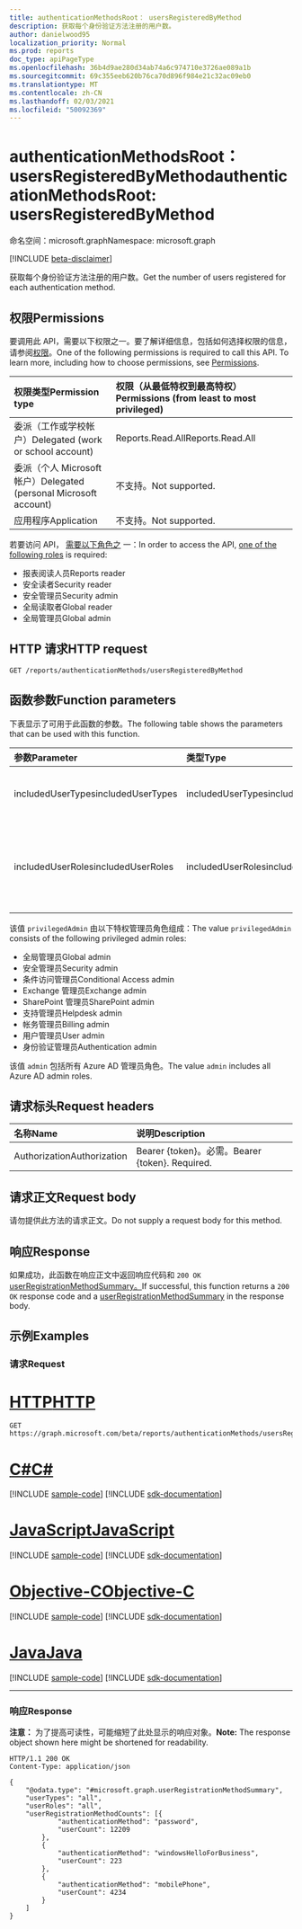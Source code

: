 ```yaml
---
title: authenticationMethodsRoot： usersRegisteredByMethod
description: 获取每个身份验证方法注册的用户数。
author: danielwood95
localization_priority: Normal
ms.prod: reports
doc_type: apiPageType
ms.openlocfilehash: 36b4d9ae280d34ab74a6c974710e3726ae089a1b
ms.sourcegitcommit: 69c355eeb620b76ca70d896f984e21c32ac09eb0
ms.translationtype: MT
ms.contentlocale: zh-CN
ms.lasthandoff: 02/03/2021
ms.locfileid: "50092369"
---
```

# <a name="authenticationmethodsroot-usersregisteredbymethod"></a><span data-ttu-id="d9b22-103">authenticationMethodsRoot： usersRegisteredByMethod</span><span class="sxs-lookup"><span data-stu-id="d9b22-103">authenticationMethodsRoot: usersRegisteredByMethod</span></span>
<span data-ttu-id="d9b22-104">命名空间：microsoft.graph</span><span class="sxs-lookup"><span data-stu-id="d9b22-104">Namespace: microsoft.graph</span></span>

[!INCLUDE [beta-disclaimer](../../includes/beta-disclaimer.md)]

<span data-ttu-id="d9b22-105">获取每个身份验证方法注册的用户数。</span><span class="sxs-lookup"><span data-stu-id="d9b22-105">Get the number of users registered for each authentication method.</span></span>

## <a name="permissions"></a><span data-ttu-id="d9b22-106">权限</span><span class="sxs-lookup"><span data-stu-id="d9b22-106">Permissions</span></span>
<span data-ttu-id="d9b22-p101">要调用此 API，需要以下权限之一。要了解详细信息，包括如何选择权限的信息，请参阅[权限](/graph/permissions-reference)。</span><span class="sxs-lookup"><span data-stu-id="d9b22-p101">One of the following permissions is required to call this API. To learn more, including how to choose permissions, see [Permissions](/graph/permissions-reference).</span></span>

|<span data-ttu-id="d9b22-109">权限类型</span><span class="sxs-lookup"><span data-stu-id="d9b22-109">Permission type</span></span>|<span data-ttu-id="d9b22-110">权限（从最低特权到最高特权）</span><span class="sxs-lookup"><span data-stu-id="d9b22-110">Permissions (from least to most privileged)</span></span>|
|:---|:---|
|<span data-ttu-id="d9b22-111">委派（工作或学校帐户）</span><span class="sxs-lookup"><span data-stu-id="d9b22-111">Delegated (work or school account)</span></span>|<span data-ttu-id="d9b22-112">Reports.Read.All</span><span class="sxs-lookup"><span data-stu-id="d9b22-112">Reports.Read.All</span></span>|
|<span data-ttu-id="d9b22-113">委派（个人 Microsoft 帐户）</span><span class="sxs-lookup"><span data-stu-id="d9b22-113">Delegated (personal Microsoft account)</span></span>|<span data-ttu-id="d9b22-114">不支持。</span><span class="sxs-lookup"><span data-stu-id="d9b22-114">Not supported.</span></span>|
|<span data-ttu-id="d9b22-115">应用程序</span><span class="sxs-lookup"><span data-stu-id="d9b22-115">Application</span></span>|<span data-ttu-id="d9b22-116">不支持。</span><span class="sxs-lookup"><span data-stu-id="d9b22-116">Not supported.</span></span>|

<span data-ttu-id="d9b22-117">若要访问 API， [需要以下角色之](/azure/active-directory/users-groups-roles/directory-assign-admin-roles#available-roles) 一：</span><span class="sxs-lookup"><span data-stu-id="d9b22-117">In order to access the API, [one of the following roles](/azure/active-directory/users-groups-roles/directory-assign-admin-roles#available-roles) is required:</span></span>

* <span data-ttu-id="d9b22-118">报表阅读人员</span><span class="sxs-lookup"><span data-stu-id="d9b22-118">Reports reader</span></span>
* <span data-ttu-id="d9b22-119">安全读者</span><span class="sxs-lookup"><span data-stu-id="d9b22-119">Security reader</span></span>
* <span data-ttu-id="d9b22-120">安全管理员</span><span class="sxs-lookup"><span data-stu-id="d9b22-120">Security admin</span></span>
* <span data-ttu-id="d9b22-121">全局读取者</span><span class="sxs-lookup"><span data-stu-id="d9b22-121">Global reader</span></span>
* <span data-ttu-id="d9b22-122">全局管理员</span><span class="sxs-lookup"><span data-stu-id="d9b22-122">Global admin</span></span>

## <a name="http-request"></a><span data-ttu-id="d9b22-123">HTTP 请求</span><span class="sxs-lookup"><span data-stu-id="d9b22-123">HTTP request</span></span>

<!-- {
  "blockType": "ignored"
}
-->
``` http
GET /reports/authenticationMethods/usersRegisteredByMethod
```

## <a name="function-parameters"></a><span data-ttu-id="d9b22-124">函数参数</span><span class="sxs-lookup"><span data-stu-id="d9b22-124">Function parameters</span></span>
<span data-ttu-id="d9b22-125">下表显示了可用于此函数的参数。</span><span class="sxs-lookup"><span data-stu-id="d9b22-125">The following table shows the parameters that can be used with this function.</span></span>

|<span data-ttu-id="d9b22-126">参数</span><span class="sxs-lookup"><span data-stu-id="d9b22-126">Parameter</span></span>|<span data-ttu-id="d9b22-127">类型</span><span class="sxs-lookup"><span data-stu-id="d9b22-127">Type</span></span>|<span data-ttu-id="d9b22-128">Description</span><span class="sxs-lookup"><span data-stu-id="d9b22-128">Description</span></span>|
|:---|:---|:---|
|<span data-ttu-id="d9b22-129">includedUserTypes</span><span class="sxs-lookup"><span data-stu-id="d9b22-129">includedUserTypes</span></span>|<span data-ttu-id="d9b22-130">includedUserTypes</span><span class="sxs-lookup"><span data-stu-id="d9b22-130">includedUserTypes</span></span>|<span data-ttu-id="d9b22-131">用户类型。</span><span class="sxs-lookup"><span data-stu-id="d9b22-131">User type.</span></span> <span data-ttu-id="d9b22-132">可取值为：`all`、`member`、`guest`。</span><span class="sxs-lookup"><span data-stu-id="d9b22-132">Possible values are: `all`, `member`, `guest`.</span></span>|
|<span data-ttu-id="d9b22-133">includedUserRoles</span><span class="sxs-lookup"><span data-stu-id="d9b22-133">includedUserRoles</span></span>|<span data-ttu-id="d9b22-134">includedUserRoles</span><span class="sxs-lookup"><span data-stu-id="d9b22-134">includedUserRoles</span></span>|<span data-ttu-id="d9b22-135">用户角色类型。</span><span class="sxs-lookup"><span data-stu-id="d9b22-135">User role type.</span></span> <span data-ttu-id="d9b22-136">可取值为：`all`、`privilegedAdmin`、`admin`、`user`。</span><span class="sxs-lookup"><span data-stu-id="d9b22-136">Possible values are: `all`, `privilegedAdmin`, `admin`, `user`.</span></span>|

<span data-ttu-id="d9b22-137">该值 `privilegedAdmin` 由以下特权管理员角色组成：</span><span class="sxs-lookup"><span data-stu-id="d9b22-137">The value `privilegedAdmin` consists of the following privileged admin roles:</span></span>

* <span data-ttu-id="d9b22-138">全局管理员</span><span class="sxs-lookup"><span data-stu-id="d9b22-138">Global admin</span></span>
* <span data-ttu-id="d9b22-139">安全管理员</span><span class="sxs-lookup"><span data-stu-id="d9b22-139">Security admin</span></span>
* <span data-ttu-id="d9b22-140">条件访问管理员</span><span class="sxs-lookup"><span data-stu-id="d9b22-140">Conditional Access admin</span></span>
* <span data-ttu-id="d9b22-141">Exchange 管理员</span><span class="sxs-lookup"><span data-stu-id="d9b22-141">Exchange admin</span></span>
* <span data-ttu-id="d9b22-142">SharePoint 管理员</span><span class="sxs-lookup"><span data-stu-id="d9b22-142">SharePoint admin</span></span>
* <span data-ttu-id="d9b22-143">支持管理员</span><span class="sxs-lookup"><span data-stu-id="d9b22-143">Helpdesk admin</span></span>
* <span data-ttu-id="d9b22-144">帐务管理员</span><span class="sxs-lookup"><span data-stu-id="d9b22-144">Billing admin</span></span>
* <span data-ttu-id="d9b22-145">用户管理员</span><span class="sxs-lookup"><span data-stu-id="d9b22-145">User admin</span></span>
* <span data-ttu-id="d9b22-146">身份验证管理员</span><span class="sxs-lookup"><span data-stu-id="d9b22-146">Authentication admin</span></span>

<span data-ttu-id="d9b22-147">该值 `admin` 包括所有 Azure AD 管理员角色。</span><span class="sxs-lookup"><span data-stu-id="d9b22-147">The value `admin` includes all Azure AD admin roles.</span></span> 

## <a name="request-headers"></a><span data-ttu-id="d9b22-148">请求标头</span><span class="sxs-lookup"><span data-stu-id="d9b22-148">Request headers</span></span>
|<span data-ttu-id="d9b22-149">名称</span><span class="sxs-lookup"><span data-stu-id="d9b22-149">Name</span></span>|<span data-ttu-id="d9b22-150">说明</span><span class="sxs-lookup"><span data-stu-id="d9b22-150">Description</span></span>|
|:---|:---|
|<span data-ttu-id="d9b22-151">Authorization</span><span class="sxs-lookup"><span data-stu-id="d9b22-151">Authorization</span></span>|<span data-ttu-id="d9b22-p104">Bearer {token}。必需。</span><span class="sxs-lookup"><span data-stu-id="d9b22-p104">Bearer {token}. Required.</span></span>|

## <a name="request-body"></a><span data-ttu-id="d9b22-154">请求正文</span><span class="sxs-lookup"><span data-stu-id="d9b22-154">Request body</span></span>
<span data-ttu-id="d9b22-155">请勿提供此方法的请求正文。</span><span class="sxs-lookup"><span data-stu-id="d9b22-155">Do not supply a request body for this method.</span></span>

## <a name="response"></a><span data-ttu-id="d9b22-156">响应</span><span class="sxs-lookup"><span data-stu-id="d9b22-156">Response</span></span>

<span data-ttu-id="d9b22-157">如果成功，此函数在响应正文中返回响应代码和 `200 OK` [userRegistrationMethodSummary。](../resources/userregistrationmethodsummary.md)</span><span class="sxs-lookup"><span data-stu-id="d9b22-157">If successful, this function returns a `200 OK` response code and a [userRegistrationMethodSummary](../resources/userregistrationmethodsummary.md) in the response body.</span></span>

## <a name="examples"></a><span data-ttu-id="d9b22-158">示例</span><span class="sxs-lookup"><span data-stu-id="d9b22-158">Examples</span></span>

### <a name="request"></a><span data-ttu-id="d9b22-159">请求</span><span class="sxs-lookup"><span data-stu-id="d9b22-159">Request</span></span>

# <a name="http"></a>[<span data-ttu-id="d9b22-160">HTTP</span><span class="sxs-lookup"><span data-stu-id="d9b22-160">HTTP</span></span>](#tab/http)
<!-- {
  "blockType": "request",
  "name": "authenticationmethodsroot_usersregisteredbymethod"
}
-->
``` http
GET https://graph.microsoft.com/beta/reports/authenticationMethods/usersRegisteredByMethod(includedUserTypes='all',includedUserRoles='all')
```
# <a name="c"></a>[<span data-ttu-id="d9b22-161">C#</span><span class="sxs-lookup"><span data-stu-id="d9b22-161">C#</span></span>](#tab/csharp)
[!INCLUDE [sample-code](../includes/snippets/csharp/authenticationmethodsroot-usersregisteredbymethod-csharp-snippets.md)]
[!INCLUDE [sdk-documentation](../includes/snippets/snippets-sdk-documentation-link.md)]

# <a name="javascript"></a>[<span data-ttu-id="d9b22-162">JavaScript</span><span class="sxs-lookup"><span data-stu-id="d9b22-162">JavaScript</span></span>](#tab/javascript)
[!INCLUDE [sample-code](../includes/snippets/javascript/authenticationmethodsroot-usersregisteredbymethod-javascript-snippets.md)]
[!INCLUDE [sdk-documentation](../includes/snippets/snippets-sdk-documentation-link.md)]

# <a name="objective-c"></a>[<span data-ttu-id="d9b22-163">Objective-C</span><span class="sxs-lookup"><span data-stu-id="d9b22-163">Objective-C</span></span>](#tab/objc)
[!INCLUDE [sample-code](../includes/snippets/objc/authenticationmethodsroot-usersregisteredbymethod-objc-snippets.md)]
[!INCLUDE [sdk-documentation](../includes/snippets/snippets-sdk-documentation-link.md)]

# <a name="java"></a>[<span data-ttu-id="d9b22-164">Java</span><span class="sxs-lookup"><span data-stu-id="d9b22-164">Java</span></span>](#tab/java)
[!INCLUDE [sample-code](../includes/snippets/java/authenticationmethodsroot-usersregisteredbymethod-java-snippets.md)]
[!INCLUDE [sdk-documentation](../includes/snippets/snippets-sdk-documentation-link.md)]

---



### <a name="response"></a><span data-ttu-id="d9b22-165">响应</span><span class="sxs-lookup"><span data-stu-id="d9b22-165">Response</span></span>
<span data-ttu-id="d9b22-166">**注意：** 为了提高可读性，可能缩短了此处显示的响应对象。</span><span class="sxs-lookup"><span data-stu-id="d9b22-166">**Note:** The response object shown here might be shortened for readability.</span></span>
<!-- {
  "blockType": "response",
  "truncated": true,
  "@odata.type": "microsoft.graph.userRegistrationFeatureSummary"
}
-->
``` http
HTTP/1.1 200 OK
Content-Type: application/json

{
    "@odata.type": "#microsoft.graph.userRegistrationMethodSummary",
    "userTypes": "all",
    "userRoles": "all",
    "userRegistrationMethodCounts": [{
            "authenticationMethod": "password",
            "userCount": 12209
        },
        {
            "authenticationMethod": "windowsHelloForBusiness",
            "userCount": 223
        },
        {
            "authenticationMethod": "mobilePhone",
            "userCount": 4234
        }
    ]
}
```
